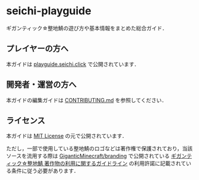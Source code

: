 # seichi-playguide

ギガンティック☆整地鯖の遊び方や基本情報をまとめた総合ガイド．

## プレイヤーの方へ

本ガイドは [playguide.seichi.click](https://playguide.seichi.click/) で公開されています．

## 開発者・運営の方へ

本ガイドの編集ガイドは [CONTRIBUTING.md](./CONTRIBUTING.md) を参照してください．


## ライセンス

本ガイドは [MIT License](./LICENSE) の元で公開されています．

ただし，一部で使用している整地鯖のロゴなどは著作権で保護されており，当該ソースを流用する際は [GiganticMinecraft/branding](https://github.com/GiganticMinecraft/branding) で公開されている [ギガンティック☆整地鯖 著作物の利用に関するガイドライン](https://github.com/GiganticMinecraft/branding/blob/master/README.md) の利用許諾に記載されている条件に従う必要があります．

